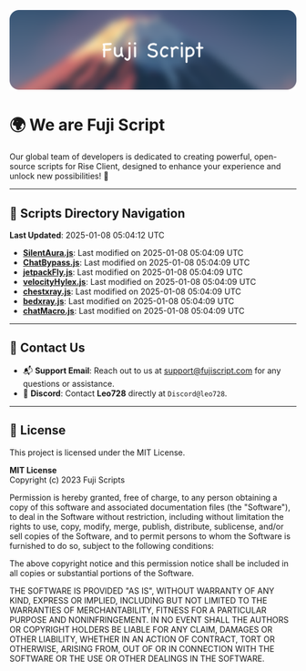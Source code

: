 ![Banner](.github/b.webp)

# 🌍 **We are Fuji Script**

Our global team of developers is dedicated to creating powerful, open-source scripts for Rise Client, designed to enhance your experience and unlock new possibilities! 🌟

---
<!-- SCRIPTS_NAVIGATION_START -->
## 📂 **Scripts Directory Navigation**

**Last Updated**: 2025-01-08 05:04:12 UTC

- **[SilentAura.js](scripts/SilentAura.js)**: Last modified on 2025-01-08 05:04:09 UTC
- **[ChatBypass.js](scripts/ChatBypass.js)**: Last modified on 2025-01-08 05:04:09 UTC
- **[jetpackFly.js](scripts/jetpackFly.js)**: Last modified on 2025-01-08 05:04:09 UTC
- **[velocityHylex.js](scripts/velocityHylex.js)**: Last modified on 2025-01-08 05:04:09 UTC
- **[chestxray.js](scripts/chestxray.js)**: Last modified on 2025-01-08 05:04:09 UTC
- **[bedxray.js](scripts/bedxray.js)**: Last modified on 2025-01-08 05:04:09 UTC
- **[chatMacro.js](scripts/chatMacro.js)**: Last modified on 2025-01-08 05:04:09 UTC

<!-- SCRIPTS_NAVIGATION_END -->

---

## 💬 **Contact Us**  
- 📬 **Support Email**: Reach out to us at [support@fujiscript.com](mailto:support@fujiscript.com) for any questions or assistance.  
- 💬 **Discord**: Contact **Leo728** directly at `Discord@leo728`.

---

## 📜 **License**

This project is licensed under the MIT License.  

**MIT License**  
Copyright (c) 2023 Fuji Scripts  

Permission is hereby granted, free of charge, to any person obtaining a copy of this software and associated documentation files (the "Software"), to deal in the Software without restriction, including without limitation the rights to use, copy, modify, merge, publish, distribute, sublicense, and/or sell copies of the Software, and to permit persons to whom the Software is furnished to do so, subject to the following conditions:  

The above copyright notice and this permission notice shall be included in all copies or substantial portions of the Software.  

THE SOFTWARE IS PROVIDED "AS IS", WITHOUT WARRANTY OF ANY KIND, EXPRESS OR IMPLIED, INCLUDING BUT NOT LIMITED TO THE WARRANTIES OF MERCHANTABILITY, FITNESS FOR A PARTICULAR PURPOSE AND NONINFRINGEMENT. IN NO EVENT SHALL THE AUTHORS OR COPYRIGHT HOLDERS BE LIABLE FOR ANY CLAIM, DAMAGES OR OTHER LIABILITY, WHETHER IN AN ACTION OF CONTRACT, TORT OR OTHERWISE, ARISING FROM, OUT OF OR IN CONNECTION WITH THE SOFTWARE OR THE USE OR OTHER DEALINGS IN THE SOFTWARE.  
